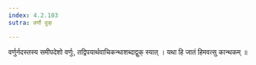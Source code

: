 ```yaml
---
index: 4.2.103
sutra: वर्णौ वुक्

---
```

 वर्णुर्नदस्तस्य समीपदेशो वर्णुः, तद्विपयार्थवाचिकन्थाशब्दाद्वुक् स्यात् । यथा हि जातं हिमवत्सु कान्थकम् ॥